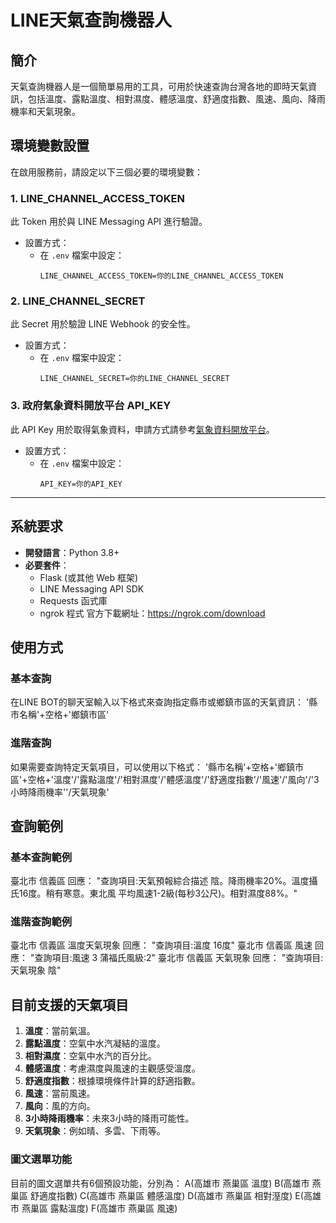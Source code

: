 # LINE天氣查詢機器人

## 簡介
天氣查詢機器人是一個簡單易用的工具，可用於快速查詢台灣各地的即時天氣資訊，包括溫度、露點溫度、相對濕度、體感溫度、舒適度指數、風速、風向、降雨機率和天氣現象。
## 環境變數設置

在啟用服務前，請設定以下三個必要的環境變數：

### 1. LINE_CHANNEL_ACCESS_TOKEN
此 Token 用於與 LINE Messaging API 進行驗證。

- 設置方式：
  - 在 `.env` 檔案中設定：
    ```
    LINE_CHANNEL_ACCESS_TOKEN=你的LINE_CHANNEL_ACCESS_TOKEN
    ```

### 2. LINE_CHANNEL_SECRET
此 Secret 用於驗證 LINE Webhook 的安全性。

- 設置方式：
  - 在 `.env` 檔案中設定：
    ```
    LINE_CHANNEL_SECRET=你的LINE_CHANNEL_SECRET
    ```

### 3. 政府氣象資料開放平台 API_KEY
此 API Key 用於取得氣象資料，申請方式請參考[氣象資料開放平台](https://opendata.cwa.gov.tw/index)。

- 設置方式：
  - 在 `.env` 檔案中設定：
    ```
    API_KEY=你的API_KEY
    ```

---

## 系統要求
- **開發語言**：Python 3.8+
- **必要套件**：
  - Flask (或其他 Web 框架)
  - LINE Messaging API SDK
  - Requests 函式庫
  - ngrok 程式 官方下載網址：https://ngrok.com/download
## 使用方式
### 基本查詢
在LINE BOT的聊天室輸入以下格式來查詢指定縣市或鄉鎮市區的天氣資訊：
'縣市名稱'+空格+'鄉鎮市區'
### 進階查詢
如果需要查詢特定天氣項目，可以使用以下格式：
'縣市名稱'+空格+'鄉鎮市區'+空格+'溫度'/'露點溫度'/'相對濕度'/'體感溫度'/'舒適度指數'/'風速'/'風向'/'3小時降雨機率''/天氣現象'
## 查詢範例
### 基本查詢範例
臺北市 信義區
回應：
"查詢項目:天氣預報綜合描述 
陰。降雨機率20%。溫度攝氏16度。稍有寒意。東北風 平均風速1-2級(每秒3公尺)。相對濕度88%。"
### 進階查詢範例
臺北市 信義區 溫度天氣現象
回應：
"查詢項目:溫度 
16度"
臺北市 信義區 風速
回應：
"查詢項目:風速 
3 
蒲福氏風級:2"
臺北市 信義區 天氣現象
回應：
"查詢項目:天氣現象 
陰"
## 目前支援的天氣項目
1. **溫度**：當前氣溫。
2. **露點溫度**：空氣中水汽凝結的溫度。
3. **相對濕度**：空氣中水汽的百分比。
4. **體感溫度**：考慮濕度與風速的主觀感受溫度。
5. **舒適度指數**：根據環境條件計算的舒適指數。
6. **風速**：當前風速。
7. **風向**：風的方向。
8. **3小時降雨機率**：未來3小時的降雨可能性。
9. **天氣現象**：例如晴、多雲、下雨等。
###  圖文選單功能
目前的圖文選單共有6個預設功能，分別為：
A(高雄市 燕巢區 溫度)
B(高雄市 燕巢區 舒適度指數)
C(高雄市 燕巢區 體感溫度)
D(高雄市 燕巢區 相對溼度)
E(高雄市 燕巢區 露點溫度)
F(高雄市 燕巢區 風速)